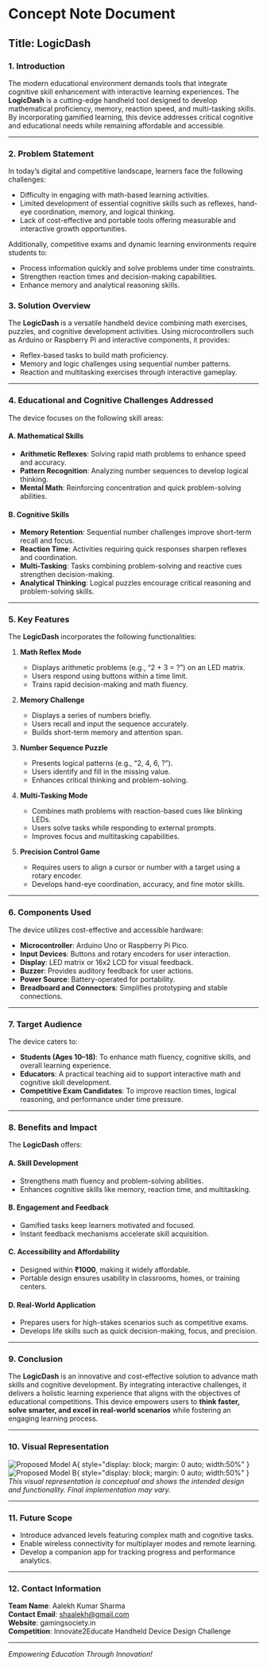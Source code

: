 # **Concept Note Document**

## **Title: LogicDash**

### **1. Introduction**

The modern educational environment demands tools that integrate cognitive skill enhancement with interactive learning experiences. The **LogicDash** is a cutting-edge handheld tool designed to develop mathematical proficiency, memory, reaction speed, and multi-tasking skills. By incorporating gamified learning, this device addresses critical cognitive and educational needs while remaining affordable and accessible.

---

### **2. Problem Statement**

In today’s digital and competitive landscape, learners face the following challenges:

- Difficulty in engaging with math-based learning activities.
- Limited development of essential cognitive skills such as reflexes, hand-eye coordination, memory, and logical thinking.
- Lack of cost-effective and portable tools offering measurable and interactive growth opportunities.

Additionally, competitive exams and dynamic learning environments require students to:

- Process information quickly and solve problems under time constraints.
- Strengthen reaction times and decision-making capabilities.
- Enhance memory and analytical reasoning skills.

### **3. Solution Overview**

The **LogicDash** is a versatile handheld device combining math exercises, puzzles, and cognitive development activities. Using microcontrollers such as Arduino or Raspberry Pi and interactive components, it provides:

- Reflex-based tasks to build math proficiency.
- Memory and logic challenges using sequential number patterns.
- Reaction and multitasking exercises through interactive gameplay.

---

### **4. Educational and Cognitive Challenges Addressed**

The device focuses on the following skill areas:

#### **A. Mathematical Skills**

- **Arithmetic Reflexes**: Solving rapid math problems to enhance speed and accuracy.
- **Pattern Recognition**: Analyzing number sequences to develop logical thinking.
- **Mental Math**: Reinforcing concentration and quick problem-solving abilities.

#### **B. Cognitive Skills**

- **Memory Retention**: Sequential number challenges improve short-term recall and focus.
- **Reaction Time**: Activities requiring quick responses sharpen reflexes and coordination.
- **Multi-Tasking**: Tasks combining problem-solving and reactive cues strengthen decision-making.
- **Analytical Thinking**: Logical puzzles encourage critical reasoning and problem-solving skills.

---

### **5. Key Features**

The **LogicDash** incorporates the following functionalities:

1. **Math Reflex Mode**

   - Displays arithmetic problems (e.g., “2 + 3 = ?”) on an LED matrix.
   - Users respond using buttons within a time limit.
   - Trains rapid decision-making and math fluency.

2. **Memory Challenge**

   - Displays a series of numbers briefly.
   - Users recall and input the sequence accurately.
   - Builds short-term memory and attention span.

3. **Number Sequence Puzzle**

   - Presents logical patterns (e.g., “2, 4, 6, ?”).
   - Users identify and fill in the missing value.
   - Enhances critical thinking and problem-solving.

4. **Multi-Tasking Mode**

   - Combines math problems with reaction-based cues like blinking LEDs.
   - Users solve tasks while responding to external prompts.
   - Improves focus and multitasking capabilities.

5. **Precision Control Game**

   - Requires users to align a cursor or number with a target using a rotary encoder.
   - Develops hand-eye coordination, accuracy, and fine motor skills.

---

### **6. Components Used**

The device utilizes cost-effective and accessible hardware:

- **Microcontroller**: Arduino Uno or Raspberry Pi Pico.
- **Input Devices**: Buttons and rotary encoders for user interaction.
- **Display**: LED matrix or 16x2 LCD for visual feedback.
- **Buzzer**: Provides auditory feedback for user actions.
- **Power Source**: Battery-operated for portability.
- **Breadboard and Connectors**: Simplifies prototyping and stable connections.

---

### **7. Target Audience**

The device caters to:

- **Students (Ages 10–18)**: To enhance math fluency, cognitive skills, and overall learning experience.
- **Educators**: A practical teaching aid to support interactive math and cognitive skill development.
- **Competitive Exam Candidates**: To improve reaction times, logical reasoning, and performance under time pressure.

---

### **8. Benefits and Impact**

The **LogicDash** offers:

#### **A. Skill Development**

- Strengthens math fluency and problem-solving abilities.
- Enhances cognitive skills like memory, reaction time, and multitasking.

#### **B. Engagement and Feedback**

- Gamified tasks keep learners motivated and focused.
- Instant feedback mechanisms accelerate skill acquisition.

#### **C. Accessibility and Affordability**

- Designed within **₹1000**, making it widely affordable.
- Portable design ensures usability in classrooms, homes, or training centers.

#### **D. Real-World Application**

- Prepares users for high-stakes scenarios such as competitive exams.
- Develops life skills such as quick decision-making, focus, and precision.

---

### **9. Conclusion**

The **LogicDash** is an innovative and cost-effective solution to advance math skills and cognitive development. By integrating interactive challenges, it delivers a holistic learning experience that aligns with the objectives of educational competitions. This device empowers users to **think faster, solve smarter, and excel in real-world scenarios** while fostering an engaging learning process.

---

### **10. Visual Representation**

![Proposed Model A](https://github.com/user-attachments/assets/b23b6615-cef1-483b-b96e-42ea16b4c343){ style="display: block; margin: 0 auto; width:50%" }
![Proposed Model B](https://github.com/user-attachments/assets/a9b4bfb1-fa9c-448d-9604-7168041afc17){ style="display: block; margin: 0 auto; width:50%" }
*This visual representation is conceptual and shows the intended design and functionality. Final implementation may vary.*

---

### **11. Future Scope**

- Introduce advanced levels featuring complex math and cognitive tasks.
- Enable wireless connectivity for multiplayer modes and remote learning.
- Develop a companion app for tracking progress and performance analytics.

---

### **12. Contact Information**

**Team Name**: Aalekh Kumar Sharma\
**Contact Email**: shaalekh@gmail.com\
**Website**: gamingsociety.in\
**Competition**: Innovate2Educate Handheld Device Design Challenge

---

*Empowering Education Through Innovation!*

